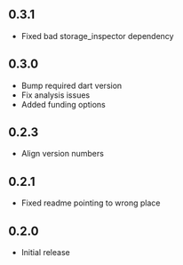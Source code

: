 ## 0.3.1

* Fixed bad storage_inspector dependency

## 0.3.0

* Bump required dart version
* Fix analysis issues
* Added funding options

## 0.2.3

* Align version numbers

## 0.2.1

* Fixed readme pointing to wrong place

## 0.2.0

* Initial release
